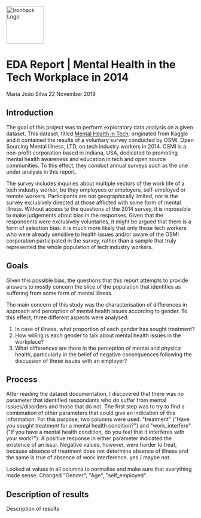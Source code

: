 <img src="https://bit.ly/2VnXWr2" alt="Ironhack Logo" width="100"/>

# EDA Report | Mental Health in the Tech Workplace in 2014

Maria João Silva
22 November 2019


## Introduction

The goal of this project was to perform exploratory data analysis on a given dataset. This dataset, titled [Mental Health in Tech](https://www.kaggle.com/osmi/mental-health-in-tech-survey), originated from Kaggle and it contained the results of a voluntary survey conducted by OSMI, Open Sourcing Mental Illness, LTD, on tech industry workers in 2014. OSMI is a non-profit corporation based in Indiana, USA, dedicated to promoting mental health awareness and education in tech and open source communities. To this effect, they conduct annual surveys such as the one under analysis in this report.

The survey includes inquiries about multiple vectors of the work life of a tech industry worker, be they employees or employers, self-employed or remote workers. Participants are not geographically limited, nor is the survey exclusively directed at those afflicted with some form of mental illness. Without access to the questions of the 2014 survey, it is impossible to make judgements about bias in the responses. Given that the respondents were exclusively voluntaries, it might be argued that there is a form of selection bias: it is much more likely that only those tech workers who were already sensitive to health issues and/or aware of the OSMI corporation participated in the survey, rather than a sample that truly represented the whole population of tech industry workers.


## Goals

Given this possible bias, the questions that this report attempts to provide answers to mostly concern the slice of the population that identifies as suffering from some form of mental illness.

The main concern of this study was the characterisation of differences in approach and perception of mental health issues according to gender. To this effect, three different aspects were analysed:

1. In case of illness, what proportion of each gender has sought treatment?
2. How willing is each gender to talk about mental health issues in the workplace?
3. What differences are there in the perception of mental and physical health, particularly in the belief of negative consequences following the discussion of these issues with an employer?


## Process

After reading the dataset documentation, I discovered that there was no parameter that identified respondants who do suffer from mental issues/disorders and those that do not. The first step was to try to find a combination of other parameters that could give an indication of this information. For this purpose, two columns were used: "treatment" ("Have you sought treatment for a mental health condition?") and "work_interfere" ("If you have a mental health condition, do you feel that it interferes with your work?"). A positive response in either parameter indicated the existence of an issur. Negative values, however, were harder to treat, because absence of treatment does not determine absence of illness and the same is true of absence of work interference. yes / maybe not.

Looked at values in all columns to normalise and make sure that everything made sense. Changed "Gender", "Age", "self_employed".


## Description of results

Description of results
